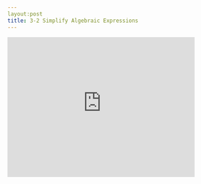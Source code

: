```yaml
---
layout:post
title: 3-2 Simplify Algebraic Expressions
---
```

<iframe width="420" height="315" src="https://www.youtube.com/embed/1ZeGElzoS00" frameborder="0" allowfullscreen></iframe>
